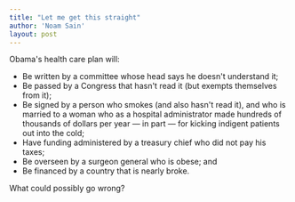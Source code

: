 ```yaml
---
title: "Let me get this straight"
author: 'Noam Sain'
layout: post
---
```


Obama's health care plan will:

- Be written by a committee whose head says he doesn't understand it;
- Be passed by a Congress that hasn't read it (but exempts themselves from it);
- Be signed by a person who smokes (and also hasn't read it), and who is married to a woman who as a hospital administrator made hundreds of thousands of dollars per year — in part — for kicking indigent patients out into the cold;
- Have funding administered by a treasury chief who did not pay his taxes;
- Be overseen by a surgeon general who is obese; and
- Be financed by a country that is nearly broke.

What could possibly go wrong?